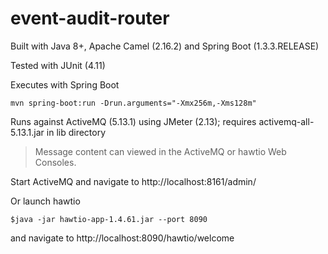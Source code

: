 event-audit-router
=======================

Built with Java 8+, Apache Camel (2.16.2) and Spring Boot (1.3.3.RELEASE)

Tested with JUnit (4.11)

Executes with Spring Boot

`mvn spring-boot:run -Drun.arguments="-Xmx256m,-Xms128m"`

Runs against ActiveMQ (5.13.1) using JMeter (2.13); requires activemq-all-5.13.1.jar in lib directory

>Message content can viewed in the ActiveMQ or hawtio Web Consoles.

Start ActiveMQ and navigate to http://localhost:8161/admin/

Or launch hawtio

    $java -jar hawtio-app-1.4.61.jar --port 8090 

and navigate to http://localhost:8090/hawtio/welcome